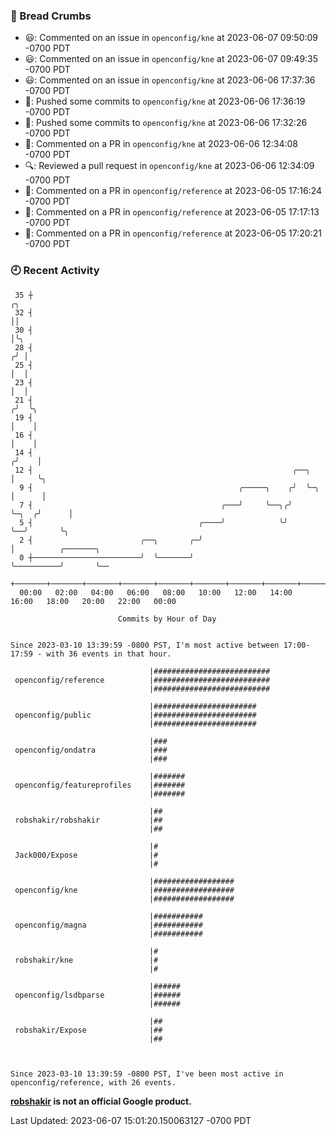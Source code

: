 ### 🍞 Bread Crumbs

 * 😃: Commented on an issue in `openconfig/kne` at 2023-06-07 09:50:09 -0700 PDT
 * 😃: Commented on an issue in `openconfig/kne` at 2023-06-07 09:49:35 -0700 PDT
 * 😃: Commented on an issue in `openconfig/kne` at 2023-06-06 17:37:36 -0700 PDT
 * 🚢: Pushed some commits to `openconfig/kne` at 2023-06-06 17:36:19 -0700 PDT
 * 🚢: Pushed some commits to `openconfig/kne` at 2023-06-06 17:32:26 -0700 PDT
 * 💬: Commented on a PR in  `openconfig/kne` at 2023-06-06 12:34:08 -0700 PDT
 * 🔍: Reviewed a pull request in  `openconfig/kne` at 2023-06-06 12:34:09 -0700 PDT
 * 💬: Commented on a PR in  `openconfig/reference` at 2023-06-05 17:16:24 -0700 PDT
 * 💬: Commented on a PR in  `openconfig/reference` at 2023-06-05 17:17:13 -0700 PDT
 * 💬: Commented on a PR in  `openconfig/reference` at 2023-06-05 17:20:21 -0700 PDT

### 🕘 Recent Activity
```
 35 ┼                                                                        ╭╮
 32 ┤                                                                        ││
 30 ┤                                                                        │╰╮
 28 ┤                                                                       ╭╯ │
 25 ┤                                                                       │  │
 23 ┤                                                                       │  │
 21 ┤                                                                      ╭╯  ╰╮
 19 ┤                                                                      │    │
 16 ┤                                                                      │    │
 14 ┤                                                                     ╭╯    │
 12 ┤                                                          ╭──╮       │     ╰╮
  9 ┤                                              ╭─────╮    ╭╯  ╰─╮     │      │
  7 ┤                                          ╭───╯     ╰──╮╭╯     ╰─╮  ╭╯      │
  5 ┤                                     ╭────╯            ╰╯        ╰──╯       ╰╮
  2 ┤                        ╭──╮       ╭─╯                                       │          ╭───────╮
  0 ┼────────────────────────╯  ╰───────╯                                         ╰──────────╯       ╰──
    +───────+───────+───────+───────+───────+───────+───────+───────+───────+───────+───────+───────+────
  00:00   02:00   04:00   06:00   08:00   10:00   12:00   14:00   16:00   18:00   20:00   22:00   00:00   

						Commits by Hour of Day


Since 2023-03-10 13:39:59 -0800 PST, I'm most active between 17:00-17:59 - with 36 events in that hour.

```



```
                               |##########################
 openconfig/reference          |##########################
                               |##########################

                               |#######################
 openconfig/public             |#######################
                               |#######################

                               |###
 openconfig/ondatra            |###
                               |###

                               |#######
 openconfig/featureprofiles    |#######
                               |#######

                               |##
 robshakir/robshakir           |##
                               |##

                               |#
 Jack000/Expose                |#
                               |#

                               |##################
 openconfig/kne                |##################
                               |##################

                               |###########
 openconfig/magna              |###########
                               |###########

                               |#
 robshakir/kne                 |#
                               |#

                               |######
 openconfig/lsdbparse          |######
                               |######

                               |##
 robshakir/Expose              |##
                               |##



Since 2023-03-10 13:39:59 -0800 PST, I've been most active in openconfig/reference, with 26 events.

```
**[robshakir](mailto:robjs@google.com) is not an official Google product.**  


Last Updated: 2023-06-07 15:01:20.150063127 -0700 PDT
